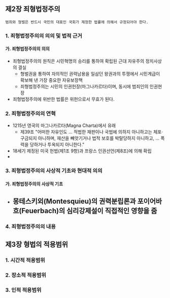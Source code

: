 ## 제2장 죄형법정주의

```
범죄와 형벌은 반드시 국민의 대표인 국회가 제정한 법률에 의해서 규정되어야 한다.
```

### 1. 죄형법정주의의 의의 및 법적 근거

#### 가. 죄형법정주의의 의의

- 죄형법정주의의 원칙은 시민혁명의 승리를 통하여 확립된 근대 자유주의 정치사상의 결실
  - 형벌권을 통하여 자의적인 권력남용을 일삼던 왕권과의 투쟁에서 시민계급이 확보해 낸 가장 중요한 자유보장책
  - 죄형법정주의는 시민의 인권헌장(마그나카르타)이며, 동시에 범죄인의 인권현장
- 죄형법정주의에 위반한 법률은 위헌으로서 무효가 된다.

### 2. 죄형법정주의의 연혁

- 1215년 영국의 마그나카르타(Magna Charta)에서 유래
   - 제39조 "어떠한 자유인도 … 적법한 재판이나 국법에 의하지 아니하고는 체포·구금되지 아니하며, 재산을 빼앗기거나 법적 보호를 박탈당하지 아니하고, … 폭력을 당하거나 투옥되지 아니한다."
- 18세기 제정된 미국 헌법(제1조 9항)과 프랑스 인권선언(제8조)에 의해 확립
- 
### 3. 죄형법정주의의 사상적 기초와 현대적 의의

#### 가. 죄형법정주의의 사상적 기초

- 몽테스키외(Montesquieu)의 권력분립론과 포이어바흐(Feuerbach)의 심리강제설이 직접적인 영향을 줌
  - 

### 4. 죄형법정주의의 내용

## 제3장 형법의 적용범위

### 1. 시간적 적용범위

### 2. 장소적 적용범위

### 3. 인적 적용범위
